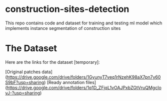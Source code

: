 # construction-sites-detection
This repo contains code and dataset for training and testing ml model which implements instance segmentation of construction sites

# The Dataset

Here are the links for the dataset [temporary]:

[Original patches data] (https://drive.google.com/drive/folders/1GyunyT7veq1rNzehK98aX7pn7y60S9bF?usp=sharing)
[Ready annotation files] (https://drive.google.com/drive/folders/1q1D_ZFjqL1vOAJPxbZGtVruQMgcIovJ-?usp=sharing)
